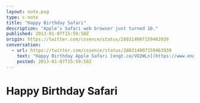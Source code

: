 ```yaml
---
layout: note.pug
type: c-note
title: "Happy Birthday Safari"
description: "Apple’s Safari web browser just turned 10."
published: 2013-01-07T15:59:50Z
origin: https://twitter.com/cssence/status/288314007159463939
conversation:
  - url: https://twitter.com/cssence/status/288314007159463939
    text: "Happy Birthday Apple Safari [engt.co/VO2WLn](https://www.engadget.com/2013/01/07/apple-safari-marks-its-10th-birthday-as-part-of-a-much-wider-web/) via [@engadget](https://twitter.com/engadget)"
    posted: 2013-01-07T15:59:50Z
---
```


# Happy Birthday Safari
